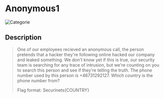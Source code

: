 # Anonymous1
![Categorie](https://img.shields.io/badge/Category-OSINT-blue?style=for-the-badge)

## Description
>One of our employees recieved an anonymous call, the person pretends that a hacker they're following online hacked our company and leaked something.
>We don't know yet if this is true, our security team is searching for any trace of intrusion, but we're counting on you to search this person and see if they're telling the truth.
>The phone number used by this person is +46731292127.
>Which country is the phone number from?
>
>Flag format: Securinets{COUNTRY}
